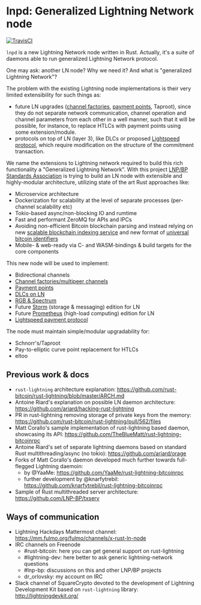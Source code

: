 # lnpd: Generalized Lightning Network node

[![TravisCI](https://api.travis-ci.com/LNP-BP/lnpd.svg?branch=master)](https://api.travis-ci.com/LNP-BP/lnpd)

`lnpd` is a new Lightning Network node written in Rust. Actually, it's a suite of daemons able to run generalized Lightning Network protocol.

One may ask: another LN node? Why we need it? And what is "generalized Lightning Network"?

The problem with the existing Lightning node implementations is their very limited extensibility for such things as:

* future LN upgrades ([channel factories](https://tik-old.ee.ethz.ch/file//a20a865ce40d40c8f942cf206a7cba96/Scalable_Funding_Of_Blockchain_Micropayment_Networks%20(1).pdf), [payment points](https://suredbits.com/payment-points-part-1/), Taproot), since they do not separate network communication, channel operation and channel parameters from each other in a well manner, such that it will be possible, for instance, to replace HTLCs with payment points using some extension/module.
* protocols on top of LN (layer 3), like DLCs or proposed [Lightspeed protocol](https://github.com/LNP-BP/lnpbps/issues/24), which require modification on the structure of the commitment transaction.

We name the extensions to Lightning network required to build this rich functionality a "Generalized Lightning Network". With this project [LNP/BP Standards Association](https://github.com/LNP-BP) is trying to build an LN node with extensible and highly-modular architecture, utilizing state of the art Rust approaches like:

* Microservice architecture
* Dockerization for scalability at the level of separate processes (per-channel scalability etc)
* Tokio-based async/non-blocking IO and rumtime
* Fast and performant ZeroMQ for APIs and IPCs
* Avoiding non-efficient Bitcoin blockchain parsing and instead relying on new [scalable blockchain indexing service](https://github.com/LNP-BP/txserv) and new format of [universal bitcoin identifiers](https://github.com/LNP-BP/lnpbps/blob/master/lnpbp-0005.md)
* Mobile- & web-ready via C- and WASM-bindings & build targets for the core components

This new node will be used to implement:

* Bidirectional channels
* [Channel factories/multipeer channels](https://tik-old.ee.ethz.ch/file//a20a865ce40d40c8f942cf206a7cba96/Scalable_Funding_Of_Blockchain_Micropayment_Networks%20(1).pdf)
* [Payment points](https://suredbits.com/payment-points-part-1/)
* [DLCs on LN](https://hackmd.io/@lpQxZaCeTG6OJZI3awxQPQ/LN-DLC)
* [RGB & Spectrum](https://github.com/rgb-org/spec)
* Future [Storm](https://github.com/storm-org/storm-spec) (storage & messaging) edition for LN
* Future [Prometheus](https://github.com/pandoracore/prometheus-spec/blob/master/prometheus.pdf) (high-load computing) edition for LN
* [Lightspeed payment protocol](https://github.com/LNP-BP/lnpbps/issues/24)

The node must maintain simple/modular upgradability for:

* Schnorr's/Taproot
* Pay-to-elliptic curve point replacement for HTLCs
* eltoo


## Previous work & docs

* `rust-lightning` architecture explanation: <https://github.com/rust-bitcoin/rust-lightning/blob/master/ARCH.md>
* Antoine Riard's explanation on possible LN daemon architecture: <https://github.com/ariard/hacking-rust-lightning>
* PR in rust-lightning removing storage of private keys from the memory: <https://github.com/rust-bitcoin/rust-lightning/pull/562/files>
* Matt Corallo's sample implementation of rust-lightning based daemon, showcasing its API: <https://github.com/TheBlueMatt/rust-lightning-bitcoinrpc>
* Antoine Riard's set of separate lightning daemons based on standard Rust multithreading/async (no tokio): <https://github.com/ariard/orage>
* Forks of Matt Corallo's daemon developed much further towards full-flegged Lightning daemoin:
    * by @YaaMe: <https://github.com/YaaMe/rust-lightning-bitcoinrpc>
    * further development by @knarfytrebil: <https://github.com/knarfytrebil/rust-lightning-bitcoinrpc>
* Sample of Rust multithreaded server architecture: <https://github.com/LNP-BP/txserv>


## Ways of communication

* Lightning Hackdays Mattermost channel: <https://mm.fulmo.org/fulmo/channels/x-rust-ln-node>
* IRC channels on Freenode
    * \#rust-bitcoin: here you can get general support on rust-lightning
    * \#lightning-dev: here better to ask generic lightning-network questions
    * \#lnp-bp: discussions on this and other LNP/BP projects
    * dr_orlovsky: my account on IRC
* Slack channel of SquareCrypto devoted to the development of Lightning Development Kit based on `rust-lightning` library: <http://lightningdevkit.org/>
